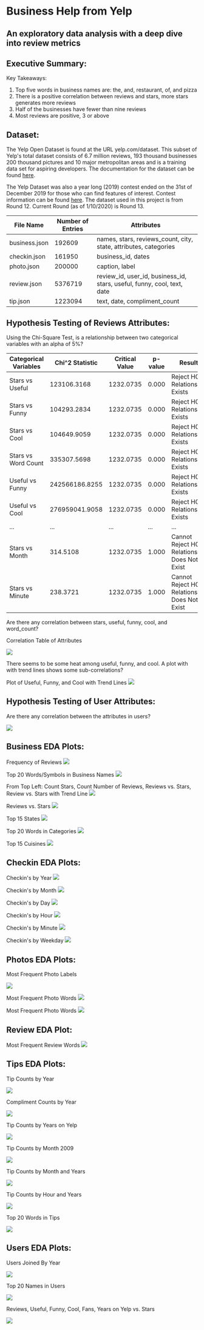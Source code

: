 Business Help from Yelp
===
An exploratory data analysis with a deep dive into review metrics
---

**Executive Summary:**
---
Key Takeaways:
1. Top five words in business names are: the, and, restaurant, of, and pizza
2. There is a positive correlation between reviews and stars, more stars generates more reviews
3. Half of the businesses have fewer than nine reviews
4. Most reviews are positive, 3 or above


**Dataset:**
---
The Yelp Open Dataset is found at the URL yelp.com/dataset. This subset of Yelp's total dataset consists of 6.7 million reviews, 193 thousand businesses 200 thousand pictures and 10 major metropolitan areas and is a training data set for aspiring developers. The documentation for the dataset can be found [here](https://www.yelp.com/dataset/documentation/main).

The Yelp Dataset was also a year long (2019) contest ended on the 31st of December 2019 for those who can find features of interest. Contest information can be found [here](https://www.yelp.com/dataset/challenge). The dataset used in this project is from Round 12. Current Round (as of 1/10/2020) is Round 13.


| File Name | Number of Entries | Attributes |
| --------------- | ---------------| ------------------------------------------------------------|
| business.json | 192609 | names, stars, reviews_count, city, state, attributes, categories |
| checkin.json | 161950 | business_id, dates |
| photo.json | 200000 | caption, label |
| review.json | 5376719 | review_id, user_id, business_id, stars, useful, funny, cool, text, date |
| tip.json | 1223094 | text, date, compliment_count |



**Hypothesis Testing of Reviews Attributes:**
---
Using the Chi-Square Test, is a relationship between two categorical variables with an alpha of 5%?

| Categorical Variables | Chi^2 Statistic | Critical Value | p-value | Result |
| --------------- | ---------------| ---------------| ---------------| ---------------|
| Stars vs Useful | 123106.3168 | 1232.0735 | 0.000 | Reject H0, Relationship Exists |
| Stars vs Funny | 104293.2834 | 1232.0735 | 0.000 | Reject H0, Relationship Exists |
| Stars vs Cool | 104649.9059 | 1232.0735 | 0.000 | Reject H0, Relationship Exists |
| Stars vs Word Count | 335307.5698 | 1232.0735 | 0.000 | Reject H0, Relationship Exists |
| Useful vs Funny | 242566186.8255 | 1232.0735 | 0.000 | Reject H0, Relationship Exists |
| Useful vs Cool | 276959041.9058 | 1232.0735 | 0.000 | Reject H0, Relationship Exists |
| ... | ... | ... | ... | ... |
| Stars vs Month | 314.5108 | 1232.0735 | 1.000 | Cannot Reject H0, Relationship Does Not Exist |
| Stars vs Minute | 238.3721 | 1232.0735 | 1.000 | Cannot Reject H0, Relationship Does Not Exist |

Are there any correlation between stars, useful, funny, cool, and word_count?

Correlation Table of Attributes

![](pics/hypo_pic1.png)

There seems to be some heat among useful, funny, and cool. A plot with with trend lines shows some sub-correlations?

Plot of Useful, Funny, and Cool with Trend Lines
![](pics/hypo_pic2.png)

**Hypothesis Testing of User Attributes:**
---
Are there any correlation between the attributes in users?

![](pics/users_pic4.png)



**Business EDA Plots:**
---
Frequency of Reviews
![](pics/biz_pic1.png)


Top 20 Words/Symbols in Business Names
![](pics/biz_pic2.png)

From Top Left: Count Stars, Count Number of Reviews, Reviews vs. Stars, Review vs. Stars with Trend Line
![](pics/biz_pic3.png)


Reviews vs. Stars
![](pics/biz_pic4.png)


Top 15 States
![](pics/biz_pic5.png)


Top 20 Words in Categories
![](pics/biz_pic6.png)


Top 15 Cuisines
![](pics/biz_pic7.png)



**Checkin EDA Plots:**
---
Checkin's by Year
![](pics/checkin_pic1.png)


Checkin's by Month
![](pics/checkin_pic2.png)


Checkin's by Day
![](pics/checkin_pic3.png)


Checkin's by Hour
![](pics/checkin_pic4.png)


Checkin's by Minute
![](pics/checkin_pic5.png)


Checkin's by Weekday
![](pics/checkin_pic6.png)



**Photos EDA Plots:**
---
Most Frequent Photo Labels

![](pics/pic_pic1.png)


Most Frequent Photo Words
![](pics/pic_pic2.png)


Most Frequent Photo Words
![](pics/pic_pic2.png)



**Review EDA Plot:**
---
Most Frequent Review Words
![](pics/reviews_pic1.png)



**Tips EDA Plots:**
---
Tip Counts by Year

![](pics/tips_pic1.png)


Compliment Counts by Year

![](pics/tips_pic2.png)


Tip Counts by Years on Yelp

![](pics/tips_pic3.png)


Tip Counts by Month 2009

![](pics/tips_pic4.png)


Tip Counts by Month and Years

![](pics/tips_pic5.png)


Tip Counts by Hour and Years

![](pics/tips_pic6.png)


Top 20 Words in Tips

![](pics/tips_pic7.png)



**Users EDA Plots:**
---
Users Joined By Year

![](pics/users_pic1.png)


Top 20 Names in Users

![](pics/users_pic2.png)


Reviews, Useful, Funny, Cool, Fans, Years on Yelp vs. Stars

![](pics/users_pic3.png)
